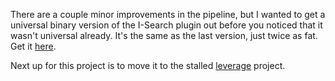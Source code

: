 <!--
.. title: Universal I-Search
.. date: 2006/01/13 16:01
.. slug: universal-i-search
.. link:
.. description:
.. tags: mac, programming
-->


There are a couple minor improvements in the pipeline, but I wanted to get a universal binary version of the I-Search plugin out before you noticed that it wasn't universal already. It's the same as the last version, just twice as fat. Get it [here](http://michael-mccracken.net/IncrementalSearchInputManager-universal.zip).

Next up for this project is to move it to the stalled [leverage](http://leverage.sf.net) project.
